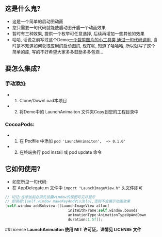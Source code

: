 ## 这是什么鬼?
*  这是一个简单的启动图动画
*  您只需要一句代码就能使启动图开启一个动画效果
*  暂时有三种效果, 提供一个枚举可任意选择, 后续再增加一些其他的效果
*  哈哈, 话说之前写过这个Demo[一个裁剪图片的小工具类,通过一句代码调用](http://www.cnblogs.com/arvin-sir/p/5094445.html), 当时是不知道如何获取应用的启动图的, 现在呢, 知道了哈哈哈, 所以就写了这个简单的库, 写的不好希望大家多多鼓励多多包涵...

##  要怎么集成?
### 手动添加:<br>
*   1. Clone/DownLoad本项目
*   2. 将Demo中的 LaunchAnimaiton 文件夹Copy到您的工程目录中<br> 

### CocoaPods:<br>
*   1. 在 Podfile 中添加 `pod 'LaunchAnimaiton', '~> 0.1.0'`<br>
*   2. 在终端执行 pod install 或 pod update 命令<br> 

## 它如何使用?
*  如您所见一句代码:
*  在 AppDelegate.m 文件中 `import "LaunchImageView.h"` 头文件即可
```Objective-C
// 切记:在添加前必须先设置window的视图可见并显示
// 即调用:[self.window makeKeyAndVisible],否则不会展示动画效果
[self.window addSubview:[[LaunchImageView alloc]
                             initWithFrame:self.window.bounds
                             animationType:AnimationTypeUpAndDown
                             duration:1.5f]];
```

##License
**LaunchAnimaiton 使用 MIT 许可证，详情见 LICENSE 文件**
